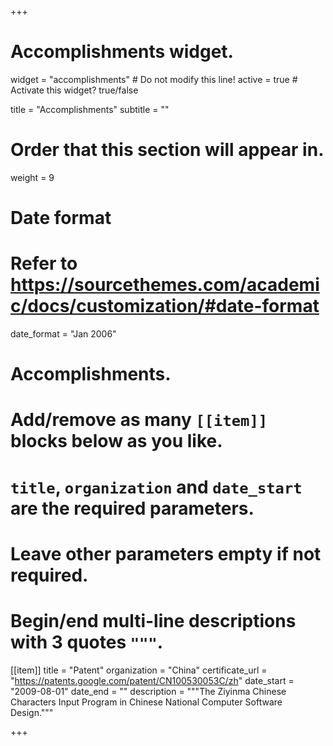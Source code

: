 +++
# Accomplishments widget.
widget = "accomplishments"  # Do not modify this line!
active = true  # Activate this widget? true/false

title = "Accomplish&shy;ments"
subtitle = ""

# Order that this section will appear in.
weight = 9

# Date format
#   Refer to https://sourcethemes.com/academic/docs/customization/#date-format
date_format = "Jan 2006"

# Accomplishments.
#   Add/remove as many `[[item]]` blocks below as you like.
#   `title`, `organization` and `date_start` are the required parameters.
#   Leave other parameters empty if not required.
#   Begin/end multi-line descriptions with 3 quotes `"""`.

[[item]]
  title = "Patent"
  organization = "China"
  certificate_url = "https://patents.google.com/patent/CN100530053C/zh"
  date_start = "2009-08-01"
  date_end = ""
  description = """The Ziyinma Chinese Characters Input Program in Chinese National Computer Software Design."""
  
+++
